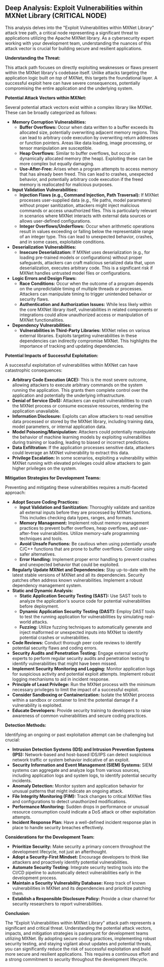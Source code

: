 ## Deep Analysis: Exploit Vulnerabilities within MXNet Library (CRITICAL NODE)

This analysis delves into the "Exploit Vulnerabilities within MXNet Library" attack tree path, a critical node representing a significant threat to applications utilizing the Apache MXNet library. As a cybersecurity expert working with your development team, understanding the nuances of this attack vector is crucial for building secure and resilient applications.

**Understanding the Threat:**

This attack path focuses on directly exploiting weaknesses or flaws present within the MXNet library's codebase itself. Unlike attacks targeting the application logic built *on top* of MXNet, this targets the foundational layer. A successful exploit here can have severe consequences, potentially compromising the entire application and the underlying system.

**Potential Attack Vectors within MXNet:**

Several potential attack vectors exist within a complex library like MXNet. These can be broadly categorized as follows:

* **Memory Corruption Vulnerabilities:**
    * **Buffer Overflows:**  Occur when data written to a buffer exceeds its allocated size, potentially overwriting adjacent memory regions. This can lead to arbitrary code execution by overwriting return addresses or function pointers. Areas like data loading, image processing, or tensor manipulation are susceptible.
    * **Heap Overflows:** Similar to buffer overflows, but occur in dynamically allocated memory (the heap). Exploiting these can be more complex but equally damaging.
    * **Use-After-Free:**  Arises when a program attempts to access memory that has already been freed. This can lead to crashes, unexpected behavior, and potentially arbitrary code execution if the freed memory is reallocated for malicious purposes.
* **Input Validation Vulnerabilities:**
    * **Injection Flaws (e.g., Command Injection, Path Traversal):** If MXNet processes user-supplied data (e.g., file paths, model parameters) without proper sanitization, attackers might inject malicious commands or access unauthorized files. This is particularly relevant in scenarios where MXNet interacts with external data sources or allows user-defined configurations.
    * **Integer Overflows/Underflows:**  Occur when arithmetic operations result in values exceeding or falling below the representable range of an integer type. This can lead to unexpected behavior, crashes, and in some cases, exploitable conditions.
* **Deserialization Vulnerabilities:**
    * **Insecure Deserialization:** If MXNet uses deserialization (e.g., for loading pre-trained models or configurations) without proper safeguards, attackers can craft malicious serialized data that, upon deserialization, executes arbitrary code. This is a significant risk if MXNet handles untrusted model files or configurations.
* **Logic Errors and Design Flaws:**
    * **Race Conditions:** Occur when the outcome of a program depends on the unpredictable timing of multiple threads or processes. Attackers can manipulate timing to trigger unintended behavior or security flaws.
    * **Authentication and Authorization Issues:** While less likely within the core MXNet library itself, vulnerabilities in related components or integrations could allow unauthorized access or manipulation of MXNet functionalities.
* **Dependency Vulnerabilities:**
    * **Vulnerabilities in Third-Party Libraries:** MXNet relies on various external libraries. Exploits targeting vulnerabilities in these dependencies can indirectly compromise MXNet. This highlights the importance of tracking and updating dependencies.

**Potential Impacts of Successful Exploitation:**

A successful exploitation of vulnerabilities within MXNet can have catastrophic consequences:

* **Arbitrary Code Execution (ACE):** This is the most severe outcome, allowing attackers to execute arbitrary commands on the system running the application. This grants them complete control over the application and potentially the underlying infrastructure.
* **Denial of Service (DoS):** Attackers can exploit vulnerabilities to crash the MXNet process or consume excessive resources, rendering the application unavailable.
* **Information Disclosure:** Exploits can allow attackers to read sensitive data processed or stored by the MXNet library, including training data, model parameters, or internal application data.
* **Model Poisoning/Manipulation:** Attackers could potentially manipulate the behavior of machine learning models by exploiting vulnerabilities during training or loading, leading to biased or incorrect predictions.
* **Data Exfiltration:** If the application processes sensitive data, attackers could leverage an MXNet vulnerability to extract this data.
* **Privilege Escalation:** In some scenarios, exploiting a vulnerability within MXNet running with elevated privileges could allow attackers to gain higher privileges on the system.

**Mitigation Strategies for Development Teams:**

Preventing and mitigating these vulnerabilities requires a multi-faceted approach:

* **Adopt Secure Coding Practices:**
    * **Input Validation and Sanitization:**  Thoroughly validate and sanitize all external inputs before they are processed by MXNet functions. This includes checking data types, ranges, and formats.
    * **Memory Management:**  Implement robust memory management practices to prevent buffer overflows, heap overflows, and use-after-free vulnerabilities. Utilize memory-safe programming techniques and tools.
    * **Avoid Unsafe Functions:**  Be cautious when using potentially unsafe C/C++ functions that are prone to buffer overflows. Consider using safer alternatives.
    * **Error Handling:** Implement proper error handling to prevent crashes and unexpected behavior that could be exploited.
* **Regularly Update MXNet and Dependencies:**  Stay up-to-date with the latest stable versions of MXNet and all its dependencies. Security patches often address known vulnerabilities. Implement a robust dependency management system.
* **Static and Dynamic Analysis:**
    * **Static Application Security Testing (SAST):** Use SAST tools to analyze the application's source code for potential vulnerabilities before deployment.
    * **Dynamic Application Security Testing (DAST):** Employ DAST tools to test the running application for vulnerabilities by simulating real-world attacks.
    * **Fuzzing:** Utilize fuzzing techniques to automatically generate and inject malformed or unexpected inputs into MXNet to identify potential crashes or vulnerabilities.
* **Code Reviews:** Conduct thorough peer code reviews to identify potential security flaws and coding errors.
* **Security Audits and Penetration Testing:** Engage external security experts to perform regular security audits and penetration testing to identify vulnerabilities that might have been missed.
* **Implement Security Monitoring and Logging:**  Monitor application logs for suspicious activity and potential exploit attempts. Implement robust logging mechanisms to aid in incident response.
* **Principle of Least Privilege:** Run the MXNet process with the minimum necessary privileges to limit the impact of a successful exploit.
* **Consider Sandboxing or Containerization:**  Isolate the MXNet process within a sandbox or container to limit the potential damage if a vulnerability is exploited.
* **Educate Developers:**  Provide security training to developers to raise awareness of common vulnerabilities and secure coding practices.

**Detection Methods:**

Identifying an ongoing or past exploitation attempt can be challenging but crucial:

* **Intrusion Detection Systems (IDS) and Intrusion Prevention Systems (IPS):**  Network-based and host-based IDS/IPS can detect suspicious network traffic or system behavior indicative of an exploit.
* **Security Information and Event Management (SIEM) Systems:** SIEM systems can aggregate and analyze logs from various sources, including application logs and system logs, to identify potential security incidents.
* **Anomaly Detection:**  Monitor system and application behavior for unusual patterns that might indicate an ongoing attack.
* **File Integrity Monitoring (FIM):**  Track changes to critical MXNet files and configurations to detect unauthorized modifications.
* **Performance Monitoring:**  Sudden drops in performance or unusual resource consumption could indicate a DoS attack or other exploitation attempts.
* **Incident Response Plan:**  Have a well-defined incident response plan in place to handle security breaches effectively.

**Considerations for the Development Team:**

* **Prioritize Security:**  Make security a primary concern throughout the development lifecycle, not just an afterthought.
* **Adopt a Security-First Mindset:** Encourage developers to think like attackers and proactively identify potential vulnerabilities.
* **Automate Security Testing:** Integrate security testing tools into the CI/CD pipeline to automatically detect vulnerabilities early in the development process.
* **Maintain a Security Vulnerability Database:**  Keep track of known vulnerabilities in MXNet and its dependencies and prioritize patching them.
* **Establish a Responsible Disclosure Policy:**  Provide a clear channel for security researchers to report vulnerabilities.

**Conclusion:**

The "Exploit Vulnerabilities within MXNet Library" attack path represents a significant and critical threat. Understanding the potential attack vectors, impacts, and mitigation strategies is paramount for development teams utilizing MXNet. By adopting secure coding practices, implementing robust security testing, and staying vigilant about updates and potential threats, you can significantly reduce the risk of successful exploitation and build more secure and resilient applications. This requires a continuous effort and a strong commitment to security throughout the development lifecycle.
